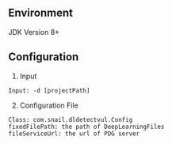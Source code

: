 ## Environment
JDK Version 8+
## Configuration
1. Input
```
Input: -d [projectPath]
```
2. Configuration File
```
Class: com.snail.dldetectvul.Config
fixedFilePath: the path of DeepLearningFiles
fileServiceUrl: the url of PDG server
```